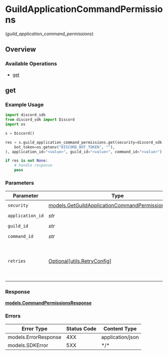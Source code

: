 # GuildApplicationCommandPermissions
(*guild_application_command_permissions*)

## Overview

### Available Operations

* [get](#get)

## get

### Example Usage

```python
import discord_sdk
from discord_sdk import Discord
import os

s = Discord()

res = s.guild_application_command_permissions.get(security=discord_sdk.GetGuildApplicationCommandPermissionsSecurity(
    bot_token=os.getenv("DISCORD_BOT_TOKEN", ""),
), application_id="<value>", guild_id="<value>", command_id="<value>")

if res is not None:
    # handle response
    pass

```

### Parameters

| Parameter                                                                                                             | Type                                                                                                                  | Required                                                                                                              | Description                                                                                                           |
| --------------------------------------------------------------------------------------------------------------------- | --------------------------------------------------------------------------------------------------------------------- | --------------------------------------------------------------------------------------------------------------------- | --------------------------------------------------------------------------------------------------------------------- |
| `security`                                                                                                            | [models.GetGuildApplicationCommandPermissionsSecurity](../../models/getguildapplicationcommandpermissionssecurity.md) | :heavy_check_mark:                                                                                                    | N/A                                                                                                                   |
| `application_id`                                                                                                      | *str*                                                                                                                 | :heavy_check_mark:                                                                                                    | N/A                                                                                                                   |
| `guild_id`                                                                                                            | *str*                                                                                                                 | :heavy_check_mark:                                                                                                    | N/A                                                                                                                   |
| `command_id`                                                                                                          | *str*                                                                                                                 | :heavy_check_mark:                                                                                                    | N/A                                                                                                                   |
| `retries`                                                                                                             | [Optional[utils.RetryConfig]](../../models/utils/retryconfig.md)                                                      | :heavy_minus_sign:                                                                                                    | Configuration to override the default retry behavior of the client.                                                   |

### Response

**[models.CommandPermissionsResponse](../../models/commandpermissionsresponse.md)**

### Errors

| Error Type           | Status Code          | Content Type         |
| -------------------- | -------------------- | -------------------- |
| models.ErrorResponse | 4XX                  | application/json     |
| models.SDKError      | 5XX                  | \*/\*                |